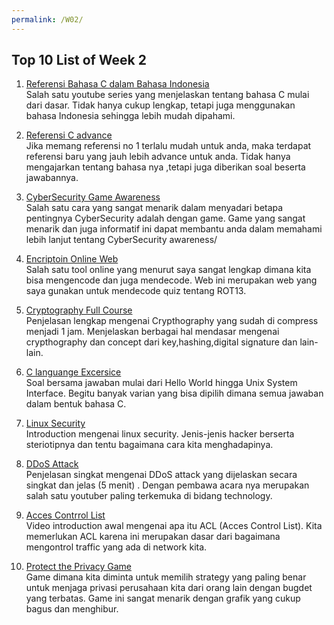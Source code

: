 ```yaml
---
permalink: /W02/
---
```


## Top 10 List of Week 2

1. [Referensi Bahasa C dalam Bahasa Indonesia](https://www.youtube.com/watch?v=SgNkYmOP3JU&list=PLOZZEH47qZjhpuiDByE-e2Napmg9d8MfB&ab_channel=AkademisdanKeprofesianIMEFTUI)<br>
Salah satu youtube series yang menjelaskan tentang bahasa C mulai dari dasar. Tidak hanya cukup lengkap, tetapi juga menggunakan bahasa Indonesia sehingga lebih mudah dipahami.


2. [Referensi C advance](https://www.youtube.com/watch?v=rLf3jnHxSmU&list=PLBlnK6fEyqRggZZgYpPMUxdY1CYkZtARR&ab_channel=NesoAcademy)<br>
Jika memang referensi no 1 terlalu mudah untuk anda, maka terdapat referensi baru yang jauh lebih advance untuk anda. Tidak hanya mengajarkan tentang bahasa nya ,tetapi juga diberikan soal beserta jawabannya.


3. [CyberSecurity Game Awareness](https://keeptraditionsecure.tamu.edu)<br>
Salah satu cara yang sangat menarik dalam menyadari betapa pentingnya CyberSecurity adalah dengan game. Game yang sangat menarik dan juga informatif ini dapat membantu anda dalam memahami lebih lanjut tentang CyberSecurity awareness/


4. [Encriptoin Online Web](https://cryptii.com/)<br>
Salah satu tool online yang menurut saya sangat lengkap dimana kita bisa mengencode dan juga mendecode. Web ini merupakan web yang saya gunakan untuk mendecode quiz tentang ROT13.


5. [Cryptography Full Course](https://www.youtube.com/watch?v=4w8hJ7KAKcQ&ab_channel=CalebCurry)<br>
Penjelasan lengkap mengenai Crypthography yang sudah di compress menjadi 1 jam. Menjelaskan berbagai hal mendasar mengenai crypthography dan concept dari key,hashing,digital signature dan lain-lain.


6. [C languange Excersice](http://www.learntosolveit.com/)<br>
Soal bersama jawaban mulai dari Hello World hingga Unix System Interface. Begitu banyak varian yang bisa dipilih dimana semua jawaban dalam bentuk bahasa C.


7. [Linux Security](http://www.penguintutor.com/linux/introduction-linux-security)<br>
Introduction mengenai linux security. Jenis-jenis hacker berserta steriotipnya dan tentu bagaimana cara kita menghadapinya.


8. [DDoS Attack](https://www.youtube.com/watch?v=0I4O4hoKzb8&ab_channel=Techquickie)<br>
Penjelasan singkat mengenai DDoS attack yang dijelaskan secara singkat dan jelas (5 menit) . Dengan pembawa acara nya merupakan salah satu youtuber paling terkemuka di bidang technology.

9. [Acces Contrrol List](https://www.youtube.com/watch?v=FxlqSfORZm4&ab_channel=NetworkDirection)<br>
Video introduction awal mengenai apa itu ACL (Acces Control List). Kita memerlukan ACL karena ini merupakan dasar dari bagaimana mengontrol traffic yang ada di network kita.

10. [Protect the Privacy Game](https://www.regextester.com/)<br>
Game dimana kita diminta untuk memilih strategy yang paling benar untuk menjaga privasi perusahaan kita dari orang lain dengan bugdet yang terbatas. Game ini sangat menarik dengan grafik yang cukup bagus dan menghibur.
